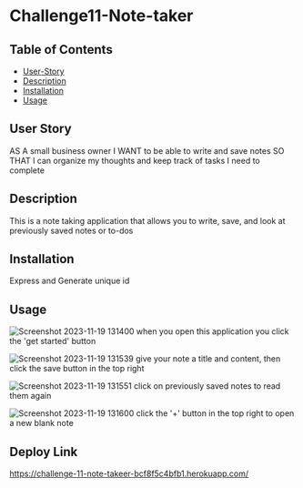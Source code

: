 # Challenge11-Note-taker
  ## Table of Contents
  - [User-Story](#user-story)
  - [Description](#description)
  - [Installation](#installation)
  - [Usage](#usage)
  
  ## User Story

  AS A small business owner
  I WANT to be able to write and save notes
  SO THAT I can organize my thoughts and keep track of tasks I need to complete

  ## Description
  
  This is a note taking application that allows you to write, save, and look at previously saved notes or to-dos

  ## Installation
  Express and Generate unique id
  
  ## Usage
  
  ![Screenshot 2023-11-19 131400](https://github.com/Ayorkster/Challenge11-Note-taker/assets/132170199/cd8bc935-4bce-4a2a-8dea-71390ab37ebf)
when you open this application you click the 'get started' button

![Screenshot 2023-11-19 131539](https://github.com/Ayorkster/Challenge11-Note-taker/assets/132170199/bc8cf52d-2994-4357-b6f4-9f933b02bc5b)
give your note a title and content, then click the save button in the top right

![Screenshot 2023-11-19 131551](https://github.com/Ayorkster/Challenge11-Note-taker/assets/132170199/ae2a2a10-b5ce-4bd0-bb51-6f9d04c4a7a8)
click on previously saved notes to read them again

![Screenshot 2023-11-19 131600](https://github.com/Ayorkster/Challenge11-Note-taker/assets/132170199/38fe3326-49cb-43b0-9827-d46691052b93)
click the '+' button in the top right to open a new blank note

## Deploy Link
https://challenge-11-note-takeer-bcf8f5c4bfb1.herokuapp.com/

